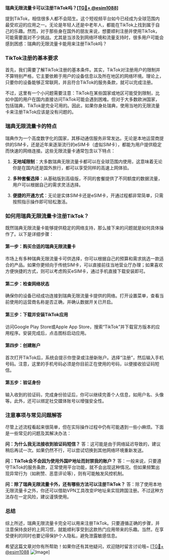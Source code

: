 **瑞典无限流量卡可以注册TikTok吗？[[TG💪+ @esim1088](https://t.me/s/esim1088)]**

提到TikTok，相信很多人都不会陌生。这个短视频平台如今已经成为全球范围内最受欢迎的应用之一。无论是年轻人还是中老年人，都能在TikTok上找到属于自己的乐趣。然而，对于那些身在国外的朋友来说，想要顺利注册并使用TikTok，可能需要面对不少挑战。尤其是当涉及到网络环境和流量支持时，很多用户可能会感到困惑：瑞典的无限流量卡能用来注册TikTok吗？

### TikTok注册的基本要求

首先，我们需要了解TikTok注册的基本条件。其实，TikTok对注册用户的限制并不算特别严格，它主要依赖于用户的设备信息以及所在地区的网络环境。理论上，只要你的设备能够正常联网，并且符合TikTok的服务条款，就可以完成注册。

不过，这里有一个小问题需要注意：TikTok在某些国家或地区可能受到限制，比如中国的用户在国内直接访问TikTok可能会遇到困难。但对于大多数欧洲国家，包括瑞典，TikTok是完全可用的。因此，如果你身处瑞典，使用当地的无限流量卡来注册TikTok应该是没有问题的。

### 瑞典无限流量卡的特点

瑞典作为一个高度数字化的国家，其移动通信服务非常发达。无论是本地运营商提供的SIM卡，还是近年来逐渐流行的eSIM卡（虚拟SIM卡），都能为用户提供稳定而快速的网络连接。这些无限流量卡通常包含以下特点：

1. **无地域限制**：大多数瑞典无限流量卡都可以在全球范围内使用，这意味着无论你是在国内还是国外旅行，都可以享受同样的高速上网体验。
   
2. **多种套餐选择**：从基础版到高级版，不同的套餐提供了不同额度的数据流量，用户可以根据自己的需求灵活选择。
   
3. **便捷的开通方式**：无论是实体SIM卡还是eSIM卡，开通过程都非常简单，只需按照指示操作即可轻松激活。

### 如何用瑞典无限流量卡注册TikTok？

既然瑞典无限流量卡能够提供稳定的网络支持，那么接下来的问题就是如何具体操作了。以下是详细步骤：

#### 第一步：购买合适的瑞典无限流量卡
市场上有多种瑞典无限流量卡可供选择，你可以根据自己的预算和需求挑选一款适合的产品。如果你更倾向于传统SIM卡，可以直接前往当地营业厅办理；如果喜欢方便快捷的方式，则可以考虑购买eSIM卡，通过手机直接下载安装即可。

#### 第二步：检查网络状态
确保你的设备已经成功连接到瑞典无限流量卡提供的网络。打开设置菜单，查看当前使用的运营商名称是否正确，并确认数据开关已开启。

#### 第三步：下载并安装TikTok应用
访问Google Play Store或Apple App Store，搜索“TikTok”并下载官方版本的应用程序。安装完成后，点击图标启动应用。

#### 第四步：创建账户
首次打开TikTok后，系统会提示你登录或注册新账户。选择“注册”，然后输入手机号码。注意，这里的手机号码必须是你目前正在使用的号码，以便接收验证码短信。

#### 第五步：验证身份
输入收到的验证码，完成身份验证后，你可以继续完善个人信息，如用户名、头像等。此外，还可以绑定社交媒体账号以增强安全性。

### 注意事项与常见问题解答

尽管上述流程看起来很简单，但在实际操作过程中仍有可能遇到一些小麻烦。下面是一些常见的问题及其解决办法：

**问：为什么我无法接收到验证码短信？**
答：这可能是由于网络延迟导致的，建议稍后再试一次。如果仍然不行，可以尝试切换到其他网络环境重新发送。

**问：TikTok会不会因为使用外国IP地址而封禁我的账户？**
答：一般来说，只要遵守TikTok的服务条款，正常使用平台功能，就不会出现这种情况。但如果频繁出现异常行为（如刷赞、恶意评论等），则有可能触发风控机制。

**问：除了瑞典无限流量卡外，还有哪些方法可以注册TikTok？**
答：除了使用本地无限流量卡之外，你还可以借助VPN工具改变IP地址来实现跨国注册。不过这种方法存在一定风险，建议谨慎使用。

### 总结

综上所述，瑞典无限流量卡完全可以用来注册TikTok。只要遵循正确的步骤，并注意保持良好的上网习惯，就能顺利享受到这款热门应用带来的乐趣。当然，在享受便利的同时也要记得保护个人隐私，避免泄露敏感信息。

希望这篇文章对你有所帮助！如果你还有其他疑问，欢迎随时留言讨论哦~ [[TG💪+ @esim1088](https://t.me/s/esim1088) ![Image](https://i.postimg.cc/4NQfJmqS/Snipaste-2025-05-13-00-14-12.png)]